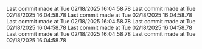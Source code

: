 
Last commit made at Tue 02/18/2025 16:04:58.78 
Last commit made at Tue 02/18/2025 16:04:58.78 
Last commit made at Tue 02/18/2025 16:04:58.78 
Last commit made at Tue 02/18/2025 16:04:58.78 
Last commit made at Tue 02/18/2025 16:04:58.78 
Last commit made at Tue 02/18/2025 16:04:58.78 
Last commit made at Tue 02/18/2025 16:04:58.78 
Last commit made at Tue 02/18/2025 16:04:58.78 
